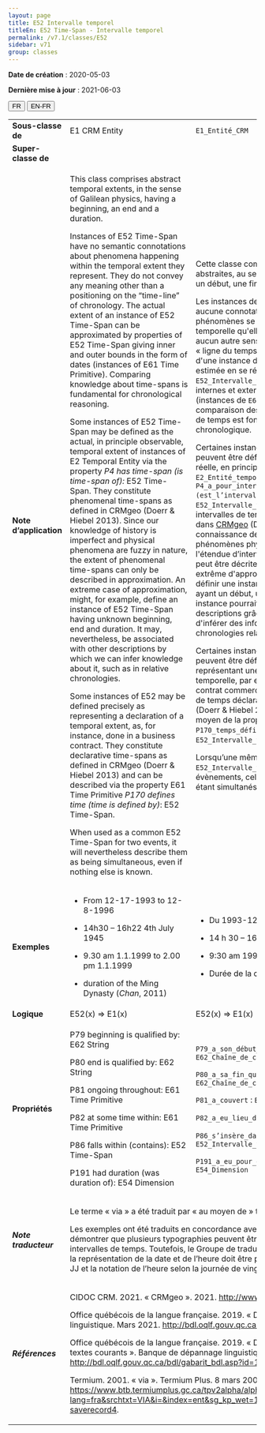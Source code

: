 ```yaml
---
layout: page
title: E52 Intervalle temporel
titleEn: E52 Time-Span - Intervalle temporel
permalink: /v7.1/classes/E52
sidebar: v71
group: classes
---
```


**Date de création** : 2020-05-03

**Dernière mise à jour** : 2021-06-03

<div class="lang-buttons">
  <button id="fr" class="activate">FR</button>
  <button id="en-fr">EN-FR</button>
</div>

<table>
<tbody>
<tr>
<td><strong>Sous-classe de</strong></td>
<td class="en">E1 CRM Entity</td>
<td><code class="language-plaintext highlighter-rouge">E1_Entité_CRM</code></td>
</tr>
<tr>
<td><strong>Super-classe de</strong></td>
<td class="en"></td>
<td></td>
</tr>
<tr>
<td><strong>Note d’application</strong></td>
<td class="en"><p>This class comprises abstract temporal extents, in the sense of Galilean physics, having a beginning, an end and a duration.</p>
<p>Instances of E52 Time-Span have no semantic connotations about phenomena happening within the temporal extent they represent. They do not convey any meaning other than a positioning on the “time-line” of chronology. The actual extent of an instance of E52 Time-Span can be approximated by properties of E52 Time-Span giving inner and outer bounds in the form of dates (instances of E61 Time Primitive). Comparing knowledge about time-spans is fundamental for chronological reasoning.</p>
<p>Some instances of E52 Time-Span may be defined as the actual, in principle observable, temporal extent of instances of E2 Temporal Entity via the property <em>P4 has time-span (is time-span of):</em> E52 Time-Span. They constitute phenomenal time-spans as defined in CRMgeo (Doerr &amp; Hiebel 2013). Since our knowledge of history is imperfect and physical phenomena are fuzzy in nature, the extent of phenomenal time-spans can only be described in approximation. An extreme case of approximation, might, for example, define an instance of E52 Time-Span having unknown beginning, end and duration. It may, nevertheless, be associated with other descriptions by which we can infer knowledge about it, such as in relative chronologies.</p>
<p>Some instances of E52 may be defined precisely as representing a declaration of a temporal extent, as, for instance, done in a business contract. They constitute declarative time-spans as defined in CRMgeo (Doerr &amp; Hiebel 2013) and can be described via the property E61 Time Primitive <em>P170 defines time (time is defined by)</em>: E52 Time-Span.</p>
<p>When used as a common E52 Time-Span for two events, it will nevertheless describe them as being simultaneous, even if nothing else is known.</p></td>
<td><p>Cette classe comprend des étendues temporelles abstraites, au sens de la physique galiléenne, ayant un début, une fin et une durée.</p>
<p>Les instances de <code class="language-plaintext highlighter-rouge">E52_Intervalle_temporel</code> n'ont aucune connotation sémantique au sujet des phénomènes se produisant dans l'étendue temporelle qu'elles représentent. Elles ne véhiculent aucun autre sens que celui du positionnement sur la « ligne du temps » de la chronologie. L'étendue réelle d'une instance de <code class="language-plaintext highlighter-rouge">E52_Intervalle_temporel</code> peut être estimée en se référant aux propriétés de <code class="language-plaintext highlighter-rouge">E52_Intervalle_temporel</code> qui indiquent des limites internes et externes sous la forme de dates (instances de <code class="language-plaintext highlighter-rouge">E61_Primitive_temporelle</code>). La comparaison des connaissances sur les intervalles de temps est fondamentale pour le raisonnement chronologique.</p>
<p>Certaines instances de <code class="language-plaintext highlighter-rouge">E52_Intervalle_temporel</code> peuvent être définies comme l'étendue temporelle réelle, en principe observable, d’instances de <code class="language-plaintext highlighter-rouge">E2_Entité_temporelle</code> au moyen de la propriété <code class="language-plaintext highlighter-rouge">P4_a_pour_intervalle_temporel (est_l’intervalle_temporel_de)</code> : <code class="language-plaintext highlighter-rouge">E52_Intervalle_temporel</code>. Ils constituent des intervalles de temps phénoménaux tels que définis dans <a href="http://www.cidoc-crm.org/crmgeo/home-5"><span class="underline">CRMgeo</span></a> (Doerr &amp; Hiebel 2013). Puisque la connaissance de l'histoire est imparfaite et que les phénomènes physiques sont flous de nature, l'étendue d’intervalles temporels phénoménaux ne peut être décrite qu’approximativement. Un cas extrême d'approximation pourrait, par exemple, définir une instance de <code class="language-plaintext highlighter-rouge">E52_Intervalle_temporel</code> ayant un début, une fin et une durée inconnus. Cette instance pourrait néanmoins être associée à d'autres descriptions grâce auxquelles il serait possible d'inférer des informations, comme dans le cas des chronologies relatives.</p>
<p>Certaines instances de <code class="language-plaintext highlighter-rouge">E52_Intervalle_temporel</code> peuvent être définies précisément comme représentant une déclaration d'une étendue temporelle, par exemple, réalisée dans le cadre d’un contrat commercial. Elles constituent des intervalles de temps déclaratifs tels que définis dans CRMgeo (Doerr &amp; Hiebel 2013) et peuvent être décrites au moyen de la propriété <code class="language-plaintext highlighter-rouge">E61_Primitive_temporelle</code> <code class="language-plaintext highlighter-rouge">P170_temps_défini_par (définit_le_temps)</code> : <code class="language-plaintext highlighter-rouge">E52_Intervalle_temporel</code>.</p>
<p>Lorsqu’une même instance de <code class="language-plaintext highlighter-rouge">E52_Intervalle_temporel</code> est utilisée pour deux évènements, celle-ci décrit ces derniers comme étant simultanés, même si rien d'autre n'est connu.</p></td>
</tr>
<tr>
<td><strong>Exemples</strong></td>
<td class="en"><ul>
<li>
<p>From 12-17-1993 to 12-8-1996</p>
</li>
<li>
<p>14h30 – 16h22 4th July 1945</p>
</li>
<li>
<p>9.30 am 1.1.1999 to 2.00 pm 1.1.1999</p>
</li>
<li>
<p>duration of the Ming Dynasty (<em>Chan</em>, 2011)</p>
</li>
</ul></td>
<td><ul>
<li>
<p>Du 1993-12-17 au 1996-12-08</p>
</li>
<li>
<p>14 h 30 – 16 h 22 4 juillet 1945</p>
</li>
<li>
<p>9:30 am 1999.01.01 à 2:00 pm 1999.01.01</p>
</li>
<li>
<p>Durée de la dynastie Ming (Chan, 2011)</p>
</li>
</ul></td>
</tr>
<tr>
<td><strong>Logique</strong></td>
<td class="en">E52(x) ⇒ E1(x)</td>
<td>E52(x) ⇒ E1(x)</td>
</tr>
<tr>
<td><strong>Propriétés</strong></td>
<td class="en"><p><span class="underline">P79</span> beginning is qualified by: <span class="underline">E62</span> String</p>
<p><span class="underline">P80</span> end is qualified by: <span class="underline">E62</span> String</p>
<p><span class="underline">P81</span> ongoing throughout: <span class="underline">E61</span> Time Primitive</p>
<p><span class="underline">P82</span> at some time within: <span class="underline">E61</span> Time Primitive</p>
<p><span class="underline">P86</span> falls within (contains): <span class="underline">E52</span> Time-Span</p>
<p><span class="underline">P191</span> had duration (was duration of): <span class="underline">E54</span> Dimension</p></td>
<td><p><code class="language-plaintext highlighter-rouge">P79_a_son_début_qualifié_par</code> : <code class="language-plaintext highlighter-rouge">E62_Chaîne_de_caractères</code></p>
<p><code class="language-plaintext highlighter-rouge">P80_a_sa_fin_qualifiée_par</code> : <code class="language-plaintext highlighter-rouge">E62_Chaîne_de_caractères</code></p>
<p><code class="language-plaintext highlighter-rouge">P81_a_couvert</code> : <code class="language-plaintext highlighter-rouge">E61_Primitive_temporelle</code></p>
<p><code class="language-plaintext highlighter-rouge">P82_a_eu_lieu_durant</code> : <code class="language-plaintext highlighter-rouge">E61_Primitive_temporelle</code></p>
<p><code class="language-plaintext highlighter-rouge">P86_s’insère_dans (inclut)</code> : <code class="language-plaintext highlighter-rouge">E52_Intervalle_temporel</code></p>
<p><code class="language-plaintext highlighter-rouge">P191_a_eu_pour_durée (était_la_durée_de)</code> : <code class="language-plaintext highlighter-rouge">E54_Dimension</code></p></td>
</tr>
<tr>
<td><strong><em>Note traducteur</em></strong></td>
<td colspan="2"><p>Le terme « via » a été traduit par « au moyen de » tel que suggéré par Termium Plus.</p>
<p>Les exemples ont été traduits en concordance avec la version anglaise afin de démontrer que plusieurs typographies peuvent être utilisées pour indiquer les intervalles de temps. Toutefois, le Groupe de traduction a statué que la norme ISO sur la représentation de la date et de l’heure doit être privilégiée en français : AAAA-MM-JJ et la notation de l’heure selon la journée de vingt-quatre heures (de 0 h à 24 h).</p></td>
</tr>
<tr>
<td><strong><em>Références</em></strong></td>
<td colspan="2"><p>CIDOC CRM. 2021. « CRMgeo ». 2021. <a href="http://www.cidoc-crm.org/crmgeo/home-5"><span class="underline">http://www.cidoc-crm.org/crmgeo/home-5</span></a>.</p>
<p>Office québécois de la langue française. 2019. « Date ». Banque de dépannage linguistique. Mars 2021. <a href="http://bdl.oqlf.gouv.qc.ca/bdl/gabarit_bdl.asp?id=1640"><span class="underline">http://bdl.oqlf.gouv.qc.ca/bdl/gabarit_bdl.asp?id=1640</span></a>.</p>
<p>Office québécois de la langue française. 2019. « Date et heure dans les lettres et les textes courants ». Banque de dépannage linguistique. Mars 2021. <a href="http://bdl.oqlf.gouv.qc.ca/bdl/gabarit_bdl.asp?id=1242"><span class="underline">http://bdl.oqlf.gouv.qc.ca/bdl/gabarit_bdl.asp?id=1242</span></a>.</p>
<p>Termium. 2001. « via ». Termium Plus. 8 mars 2001. <a href="https://www.btb.termiumplus.gc.ca/tpv2alpha/alpha-fra.html?lang=fra&amp;srchtxt=VIA&amp;i=&amp;index=ent&amp;sg_kp_wet=1323269&amp;fchrcrdnm=4#fichesauve-saverecord4"><span class="underline">https://www.btb.termiumplus.gc.ca/tpv2alpha/alpha-fra.html?lang=fra&amp;srchtxt=VIA&amp;i=&amp;index=ent&amp;sg_kp_wet=1323269&amp;fchrcrdnm=4#fichesauve-saverecord4</span></a>.</p></td>
</tr>
</tbody>
</table>

